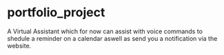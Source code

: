 # portfolio_project
A Virtual Assistant which for now can assist with voice commands to shedule a reminder on a calendar aswell as send you a notification via the website.
